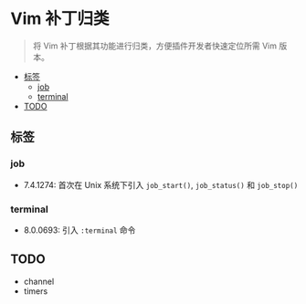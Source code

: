 # Vim 补丁归类
> 将 Vim 补丁根据其功能进行归类，方便插件开发者快速定位所需 Vim 版本。


<!-- vim-markdown-toc GFM -->

- [标签](#标签)
  - [job](#job)
  - [terminal](#terminal)
- [TODO](#todo)

<!-- vim-markdown-toc -->

## 标签

### job

- 7.4.1274: 首次在 Unix 系统下引入 `job_start()`, `job_status()` 和 `job_stop()`

### terminal

- 8.0.0693: 引入 `:terminal` 命令

## TODO

- channel
- timers
